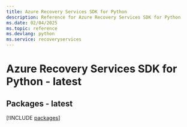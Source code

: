 ```yaml
---
title: Azure Recovery Services SDK for Python
description: Reference for Azure Recovery Services SDK for Python
ms.date: 02/04/2025
ms.topic: reference
ms.devlang: python
ms.service: recoveryservices
---
```

# Azure Recovery Services SDK for Python - latest
## Packages - latest
[!INCLUDE [packages](recovery-services-index.md)]